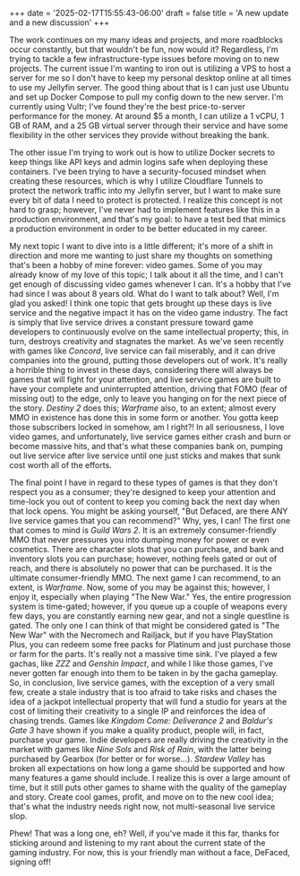 +++
date = '2025-02-17T15:55:43-06:00'
draft = false
title = 'A new update and a new discussion'
+++

The work continues on my many ideas and projects, and more roadblocks occur constantly, but that wouldn't be fun, now would it? Regardless, I'm trying to tackle a few infrastructure-type issues before moving on to new projects. The current issue I'm wanting to iron out is utilizing a VPS to host a server for me so I don't have to keep my personal desktop online at all times to use my Jellyfin server. The good thing about that is I can just use Ubuntu and set up Docker Compose to pull my config down to the new server. I'm currently using Vultr; I've found they're the best price-to-server performance for the money. At around $5 a month, I can utilize a 1 vCPU, 1 GB of RAM, and a 25 GB virtual server through their service and have some flexibility in the other services they provide without breaking the bank.

The other issue I'm trying to work out is how to utilize Docker secrets to keep things like API keys and admin logins safe when deploying these containers. I've been trying to have a security-focused mindset when creating these resources, which is why I utilize Cloudflare Tunnels to protect the network traffic into my Jellyfin server, but I want to make sure every bit of data I need to protect is protected. I realize this concept is not hard to grasp; however, I've never had to implement features like this in a production environment, and that's my goal: to have a test bed that mimics a production environment in order to be better educated in my career.

My next topic I want to dive into is a little different; it's more of a shift in direction and more me wanting to just share my thoughts on something that's been a hobby of mine forever: video games. Some of you may already know of my love of this topic; I talk about it all the time, and I can't get enough of discussing video games whenever I can. It's a hobby that I've had since I was about 8 years old. What do I want to talk about? Well, I'm glad you asked! I think one topic that gets brought up these days is live service and the negative impact it has on the video game industry. The fact is simply that live service drives a constant pressure toward game developers to continuously evolve on the same intellectual property; this, in turn, destroys creativity and stagnates the market. As we've seen recently with games like _Concord_, live service can fail miserably, and it can drive companies into the ground, putting those developers out of work. It's really a horrible thing to invest in these days, considering there will always be games that will fight for your attention, and live service games are built to have your complete and uninterrupted attention, driving that FOMO (fear of missing out) to the edge, only to leave you hanging on for the next piece of the story. _Destiny 2_ does this; _Warframe_ also, to an extent; almost every MMO in existence has done this in some form or another. You gotta keep those subscribers locked in somehow, am I right?! In all seriousness, I love video games, and unfortunately, live service games either crash and burn or become massive hits, and that's what these companies bank on, pumping out live service after live service until one just sticks and makes that sunk cost worth all of the efforts.

The final point I have in regard to these types of games is that they don't respect you as a consumer; they're designed to keep your attention and time-lock you out of content to keep you coming back the next day when that lock opens. You might be asking yourself, "But Defaced, are there ANY live service games that you can recommend?" Why, yes, I can! The first one that comes to mind is _Guild Wars 2_. It is an extremely consumer-friendly MMO that never pressures you into dumping money for power or even cosmetics. There are character slots that you can purchase, and bank and inventory slots you can purchase; however, nothing feels gated or out of reach, and there is absolutely no power that can be purchased. It is the ultimate consumer-friendly MMO. The next game I can recommend, to an extent, is _Warframe_. Now, some of you may be against this; however, I enjoy it, especially when playing "The New War." Yes, the entire progression system is time-gated; however, if you queue up a couple of weapons every few days, you are constantly earning new gear, and not a single questline is gated. The only one I can think of that might be considered gated is "The New War" with the Necromech and Railjack, but if you have PlayStation Plus, you can redeem some free packs for Platinum and just purchase those or farm for the parts. It's really not a massive time sink. I've played a few gachas, like _ZZZ_ and _Genshin Impact_, and while I like those games, I've never gotten far enough into them to be taken in by the gacha gameplay. So, in conclusion, live service games, with the exception of a very small few, create a stale industry that is too afraid to take risks and chases the idea of a jackpot intellectual property that will fund a studio for years at the cost of limiting their creativity to a single IP and reinforces the idea of chasing trends. Games like _Kingdom Come: Deliverance 2_ and _Baldur's Gate 3_ have shown if you make a quality product, people will, in fact, purchase your game. Indie developers are really driving the creativity in the market with games like _Nine Sols_ and _Risk of Rain_, with the latter being purchased by Gearbox (for better or for worse...). _Stardew Valley_ has broken all expectations on how long a game should be supported and how many features a game should include. I realize this is over a large amount of time, but it still puts other games to shame with the quality of the gameplay and story. Create cool games, profit, and move on to the new cool idea; that's what the industry needs right now, not multi-seasonal live service slop.

Phew! That was a long one, eh? Well, if you've made it this far, thanks for sticking around and listening to my rant about the current state of the gaming industry. For now, this is your friendly man without a face, DeFaced, signing off!